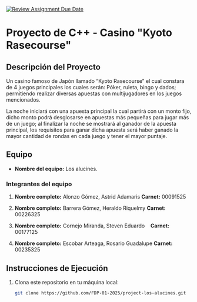 [![Review Assignment Due Date](https://classroom.github.com/assets/deadline-readme-button-22041afd0340ce965d47ae6ef1cefeee28c7c493a6346c4f15d667ab976d596c.svg)](https://classroom.github.com/a/mi1WNrHU)
# Proyecto de C++ - Casino "Kyoto Rasecourse"

## Descripción del Proyecto

Un casino famoso de Japón llamado “Kyoto Rasecourse” el cual constara de 4 juegos principales los cuales serán: Póker, ruleta, bingo y dados; permitiendo realizar diversas apuestas con multijugadores en los juegos mencionados. 

La noche iniciará con una apuesta principal la cual partirá con un monto fijo, dicho monto podrá desglosarse en apuestas más pequeñas para jugar más de un juego; al finalizar la noche se mostrará al ganador de la apuesta principal, los requisitos para ganar dicha apuesta será haber ganado la mayor cantidad de rondas en cada juego y tener el mayor puntaje. 

## Equipo

- **Nombre del equipo:** Los alucines.

### Integrantes del equipo

1. **Nombre completo:** Alonzo Gómez, Astrid Adamaris
   **Carnet:** 00091525

2. **Nombre completo:** Barrera Gómez, Heraldo Riquelmy 
   **Carnet:** 00226325

3. **Nombre completo:** Cornejo Miranda, Steven Eduardo   
   **Carnet:** 00177125

4. **Nombre completo:** Escobar Arteaga, Rosario Guadalupe 
   **Carnet:** 00235325 

## Instrucciones de Ejecución

1. Clona este repositorio en tu máquina local:
   ```bash
   git clone https://github.com/FDP-01-2025/project-los-alucines.git
